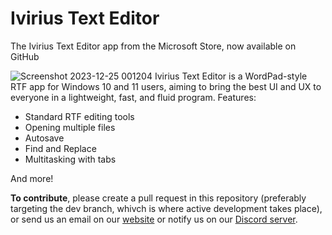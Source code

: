 # Ivirius Text Editor


The Ivirius Text Editor app from the Microsoft Store, now available on GitHub

![Screenshot 2023-12-25 001204](https://github.com/IviriusMain/Ivirius-Text-Editor/assets/106150547/43e0aef5-5b22-4750-9250-a2c5baecb8f0)
Ivirius Text Editor is a WordPad-style RTF app for Windows 10 and 11 users, aiming to bring the best UI and UX to everyone in a lightweight, fast, and fluid program.
Features:
- Standard RTF editing tools
- Opening multiple files
- Autosave
- Find and Replace
- Multitasking with tabs

And more!

**To contribute**, please create a pull request in this repository (preferably targeting the dev branch, whivch is where active development takes place), or send us an email on our [website](https://ivirius.webnode.page/) or notify us on our [Discord server](https://discord.com/invite/uasSwW5U2B).
